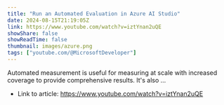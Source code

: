 ```yaml
---
title: "Run an Automated Evaluation in Azure AI Studio"
date: 2024-08-15T21:19:05Z
link: https://www.youtube.com/watch?v=iztYnan2uQE
showShare: false
showReadTime: false
thumbnail: images/azure.png
tags: ["youtube.com/@MicrosoftDeveloper"]
---
```

Automated measurement is useful for measuring at scale with increased coverage to provide comprehensive results. It's also ...

- Link to article: https://www.youtube.com/watch?v=iztYnan2uQE